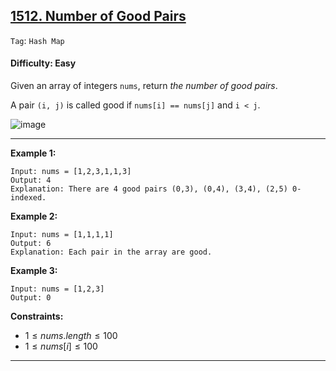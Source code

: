 ## [1512. Number of Good Pairs](https://leetcode.com/problems/number-of-good-pairs)

```Tag```: ```Hash Map```

#### Difficulty: Easy

Given an array of integers ```nums```, return _the number of good pairs_.

A pair ```(i, j)``` is called good if ```nums[i] == nums[j]``` and ```i < j```.

![image](https://github.com/quananhle/Python/assets/35042430/2e6004d3-c3d0-4218-9ed0-1e217689c106)

---

__Example 1:__
```
Input: nums = [1,2,3,1,1,3]
Output: 4
Explanation: There are 4 good pairs (0,3), (0,4), (3,4), (2,5) 0-indexed.
```

__Example 2:__
```
Input: nums = [1,1,1,1]
Output: 6
Explanation: Each pair in the array are good.
```

__Example 3:__
```
Input: nums = [1,2,3]
Output: 0
```

__Constraints:__

- $1 \le nums.length \le 100$
- $1 \le nums[i] \le 100$

---
